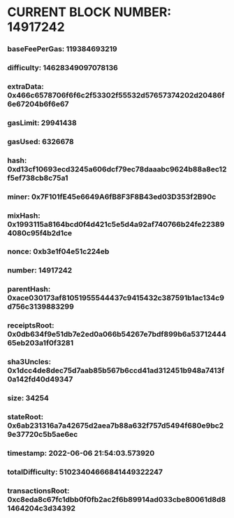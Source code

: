 # CURRENT BLOCK NUMBER: 14917242

### baseFeePerGas: 119384693219
### difficulty: 14628349097078136
### extraData: 0x466c6578706f6f6c2f53302f55532d57657374202d20486f6e67204b6f6e67
### gasLimit: 29941438
### gasUsed: 6326678
### hash: 0xd13cf10693ecd3245a606dcf79ec78daaabc9624b88a8ec12f5ef738cb8c75a1
### miner: 0x7F101fE45e6649A6fB8F3F8B43ed03D353f2B90c
### mixHash: 0x1993115a8164bcd0f4d421c5e5d4a92af740766b24fe223894080c95f4b2d1ce
### nonce: 0xb3e1f04e51c224eb
### number: 14917242
### parentHash: 0xace030173af81051955544437c9415432c387591b1ac134c9d756c3139883299
### receiptsRoot: 0x0db634f9e51db7e2ed0a066b54267e7bdf899b6a5371244465eb203a1f0f3281
### sha3Uncles: 0x1dcc4de8dec75d7aab85b567b6ccd41ad312451b948a7413f0a142fd40d49347
### size: 34254
### stateRoot: 0x6ab231316a7a42675d2aea7b88a632f757d5494f680e9bc29e37720c5b5ae6ec
### timestamp: 2022-06-06 21:54:03.573920
### totalDifficulty: 51023404666841449322247
### transactionsRoot: 0xc8eda8c67fc1dbb0f0fb2ac2f6b89914ad033cbe80061d8d81464204c3d34392
